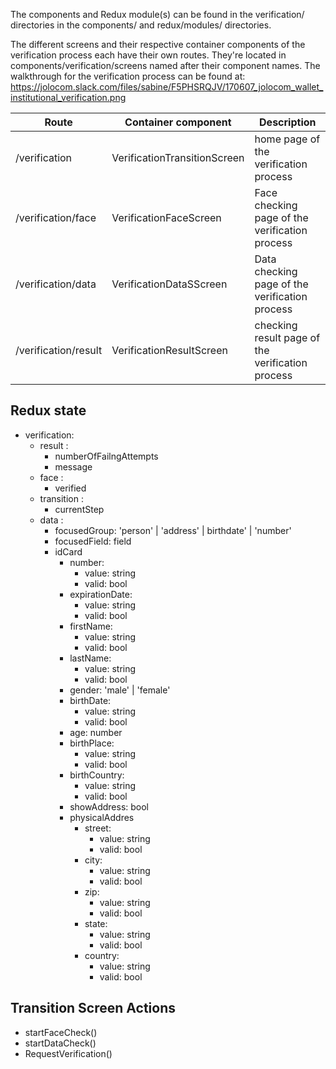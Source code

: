 The components and Redux module(s) can be found in the verification/ directories in the components/ and redux/modules/ directories.

The different screens and their respective container components of the verification process each have their own routes. They're located in components/verification/screens named after their component names. The walkthrough for the verification process can be found at:
https://jolocom.slack.com/files/sabine/F5PHSRQJV/170607_jolocom_wallet_institutional_verification.png

| Route                               | Container component           | Description                                           |
| ----------------------------------- | ----------------------------- | ----------------------------------------------------- |
| /verification                       | VerificationTransitionScreen  | home page of the verification process                 |
| /verification/face                  | VerificationFaceScreen        | Face checking page of the verification process        |
| /verification/data                  | VerificationDataSScreen       | Data checking page of the verification process        |
| /verification/result                | VerificationResultScreen      | checking result page of the verification process      |

Redux state
------------

* verification:
  * result :
    * numberOfFailngAttempts
    * message
  * face :
    * verified
  * transition :
    * currentStep
  * data :
    * focusedGroup: 'person' | 'address' | birthdate' | 'number'
    * focusedField: field
    * idCard
      * number:
        * value: string
        * valid: bool
      * expirationDate:
        * value: string
        * valid: bool
      * firstName:
        * value: string
        * valid: bool
      * lastName:
        * value: string
        * valid: bool
      * gender: 'male' | 'female'
      * birthDate:
        * value: string
        * valid: bool
      * age: number
      * birthPlace:
        * value: string
        * valid: bool
      * birthCountry:
        * value: string
        * valid: bool
      * showAddress: bool
      * physicalAddres
        * street:
          * value: string
          * valid: bool
        * city:
          * value: string
          * valid: bool
        * zip:
          * value: string
          * valid: bool
        * state:
          * value: string
          * valid: bool
        * country:
          * value: string
          * valid: bool

Transition Screen Actions
-------------------------

* startFaceCheck()
* startDataCheck()
* RequestVerification()

